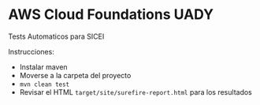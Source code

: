# AWS Cloud Foundations UADY
Tests Automaticos para SICEI

Instrucciones:

- Instalar maven
- Moverse a la carpeta del proyecto
- `mvn clean test`
- Revisar el HTML `target/site/surefire-report.html` para los resultados